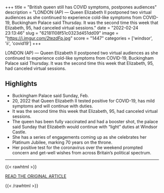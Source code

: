 +++
title = "British queen still has COVID symptoms, postpones audiences"
description = "LONDON (AP) — Queen Elizabeth II postponed two virtual audiences as she continued to experience cold-like symptoms from COVID-19, Buckingham Palace said Thursday. It was the second time this week that Elizabeth, 95, had canceled virtual sessions."
date = "2022-02-24 23:13:46"
slug = "62181108f51c0323d451dd09"
image = "https://i.imgur.com/2tezdFp.jpg"
score = "1447"
categories = ['windsor', 'ii', 'covid19']
+++

LONDON (AP) — Queen Elizabeth II postponed two virtual audiences as she continued to experience cold-like symptoms from COVID-19, Buckingham Palace said Thursday. It was the second time this week that Elizabeth, 95, had canceled virtual sessions.

## Highlights

- Buckingham Palace said Sunday, Feb.
- 20, 2022 that Queen Elizabeth II tested positive for COVID-19, has mild symptoms and will continue with duties.
- It was the second time this week that Elizabeth, 95, had canceled virtual sessions.
- The queen has been fully vaccinated and had a booster shot, the palace said Sunday that Elizabeth would continue with “light” duties at Windsor Castle.
- She has a series of engagements coming up as she celebrates her Platinum Jubilee, marking 70 years on the throne.
- Her positive test for the coronavirus over the weekend prompted concern and get-well wishes from across Britain’s political spectrum.

---

{{< rawhtml >}}
  <p class="article-category">
    <a target="_blank" href="https://apnews.com/article/queen-elizabeth-ii-boris-johnson-coronavirus-pandemic-health-arts-and-entertainment-4ca572039ec7b6007225e63444a6a2bd">READ THE ORIGINAL ARTICLE</a>
  </p>
{{< /rawhtml >}}
